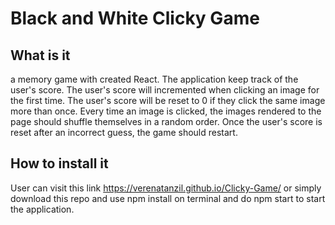 # Black and White Clicky Game

## What is it
a memory game with created React. The application keep track of the user's score. The user's score will incremented when clicking an image for the first time. The user's score will be reset to 0 if they click the same image more than once. Every time an image is clicked, the images rendered to the page should shuffle themselves in a random order. Once the user's score is reset after an incorrect guess, the game should restart.

## How to install it

User can visit this link https://verenatanzil.github.io/Clicky-Game/ or simply download this repo and use npm install on terminal and do npm start to start the application.
